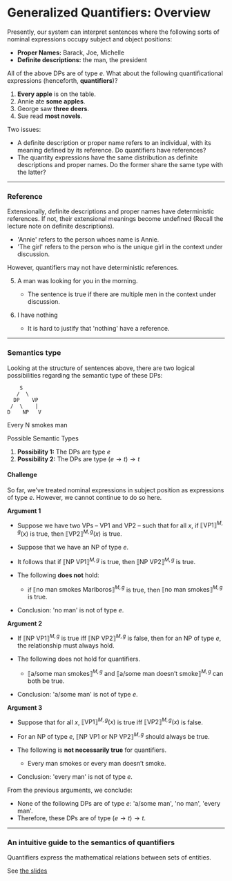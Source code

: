 # Generalized Quantifiers: Overview

Presently, our system can interpret sentences where the following sorts of nominal expressions occupy subject and object positions:

- **Proper Names:** Barack, Joe, Michelle  
- **Definite descriptions:** the man, the president

All of the above DPs are of type $e$. What about the following quantificational expressions (henceforth, **quantifiers**)? 

1. **Every apple** is on the table.
2. Annie ate **some apples**.
3. George saw **three deers**.
4. Sue read **most novels**. 

Two issues:

- A definite description or proper name refers to an individual, with its meaning defined by its reference. Do quantifiers have references? 
- The quantity expressions have the same distribution as definite descriptions and proper names. Do the former share the same type with the latter?

---

### Reference

Extensionally, definite descriptions and proper names have deterministic references. If not, their extensional meanings become undefined (Recall the lecture note on definite descriptions). 

- 'Annie' refers to the person whoes name is Annie.
- 'The girl' refers to the person who is the unique girl in the context under discussion. 

However, quantifiers may not have deterministic references. 

5. A man was looking for you in the morning. 

   - The sentence is true if there are multiple men in the context under discussion.

6. I have nothing

   - It is hard to justify that 'nothing' have a reference. 
   
--- 

### Semantics type

Looking at the structure of sentences above, there are two logical possibilities regarding the semantic type of these DPs:

        S
       /  \
      DP    VP
     /  \    |
    D    NP   V
   Every  N  smokes
         man


Possible Semantic Types

1. **Possibility 1:** The DPs are type $e$  
2. **Possibility 2:** The DPs are type $(e \rightarrow t) \rightarrow t$  

#### Challenge

So far, we’ve treated nominal expressions in subject position as expressions of type $e$. However, we cannot continue to do so here.   

**Argument 1**
 
- Suppose we have two VPs – VP1 and VP2 – such that for all $x$, if $⟦\text{VP1}⟧^{M,g} (x)$ is true, then $⟦\text{VP2}⟧^{M,g} (x)$ is true.   
- Suppose that we have an NP of type $e$.  
- It follows that if $⟦\text{NP VP1}⟧^{M,g}$ is true, then $⟦\text{NP VP2}⟧^{M,g}$ is true.  
- The following **does not** hold:
  
  - if $⟦\text{no man smokes Marlboros}⟧^{M,g}$ is true, then $⟦\text{no man smokes}⟧^{M,g}$ is true.  

- Conclusion: 'no man' is not of type $e$.  

**Argument 2**
  
- If $⟦\text{NP VP1}⟧^{M,g}$ is true iff $⟦\text{NP VP2}⟧^{M,g}$ is false, then for an NP of type $e$, the relationship must always hold.  
- The following does not hold for quantifiers. 

  - $⟦\text{a/some man smokes}⟧^{M,g}$ and $⟦\text{a/some man doesn’t smoke}⟧^{M,g}$ can both be true.   

- Conclusion: 'a/some man' is not of type $e$.  

**Argument 3**
  
- Suppose that for all $x$, $⟦\text{VP1}⟧^{M,g} (x)$ is true iff $⟦\text{VP2}⟧^{M,g} (x)$ is false.
- For an NP of type $e$, $⟦\text{NP VP1 or NP VP2}⟧^{M,g}$ should always be true. 
- The following is **not necessarily true** for quantifiers.
  
  - Every man smokes or every man doesn’t smoke. 

- Conclusion: 'every man' is not of type $e$.  

From the previous arguments, we conclude:

- None of the following DPs are of type $e$: 'a/some man', 'no man', 'every man'.  
- Therefore, these DPs are of type $(e \rightarrow t) \rightarrow t$.   

---

### An intuitive guide to the semantics of quantifiers 

Quantifiers express the mathematical relations between sets of entities. 

See [the slides](https://github.com/haozeli-ling/Semantic-Analysis/blob/main/Quantifiers_intuition.pdf) 

